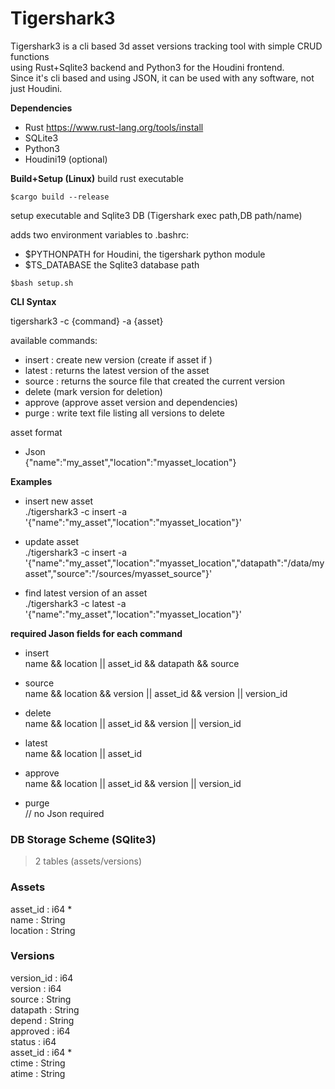 # Tigershark3

Tigershark3 is a cli based 3d asset versions tracking tool with simple CRUD functions<br>
using Rust+Sqlite3 backend and Python3 for the Houdini frontend.<br>
Since it's cli based and using JSON, it can be used with any software, not just Houdini.

**Dependencies**

* Rust https://www.rust-lang.org/tools/install
* SQLite3
* Python3
* Houdini19 (optional)

**Build+Setup (Linux)**
build rust executable
```
$cargo build --release
```
setup executable and Sqlite3 DB (Tigershark exec path,DB path/name)<br>

adds two environment variables to .bashrc:<br>
* $PYTHONPATH for Houdini, the tigershark python module<br>
* $TS_DATABASE the Sqlite3 database path<br> 
```
$bash setup.sh
```


**CLI Syntax**

tigershark3 -c {command} -a {asset}

available commands:<br>
* insert : create new version (create if asset if )<br>
* latest : returns the latest version of the asset<br>
* source : returns the source file that created the current version<br>
* delete (mark version for deletion)<br>
* approve (approve asset version and dependencies)<br>
* purge : write text file listing all versions to delete<br>

asset format<br>
* Json<br>
    {"name":"my_asset","location":"myasset_location"}


**Examples**

* insert new asset<br>
./tigershark3 -c insert -a '{"name":"my_asset","location":"myasset_location"}'

* update asset<br>
./tigershark3 -c insert -a '{"name":"my_asset","location":"myasset_location","datapath":"/data/myasset","source":"/sources/myasset_source"}'

* find latest version of an asset<br>
./tigershark3 -c latest -a '{"name":"my_asset","location":"myasset_location"}'



**required Jason fields for each command**

* insert<br>
name && location || asset_id && datapath && source

* source<br>
name && location && version || asset_id && version || version_id

* delete<br>
name && location || asset_id && version || version_id

* latest<br>
name && location || asset_id

* approve<br>
name && location || asset_id && version || version_id

* purge<br>
// no Json required


### DB Storage Scheme (SQlite3)

> 2 tables (assets/versions)

### Assets<br>
asset_id	: i64 *<br>
name		: String<br>
location	: String<br>

### Versions<br>
version_id	: i64<br>
version		: i64<br>
source		: String<br>
datapath	: String<br>
depend		: String<br>
approved	: i64<br>
status		: i64<br>
asset_id	: i64 *<br>
ctime		: String<br>
atime		: String<br>

